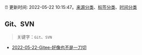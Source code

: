 :alarm_clock: 更新时间: 2022-05-22 10:15:47。[来源分类](../README.md)、[标签分类](../TAGS.md)、[时间分类](../TIMELINE.md)

## Git、SVN


> 关键字：`Git`、`SVN`



- [2022-05-22-Gitee-好像也不是一刀切](https://www.v2ex.com/t/854497) 
